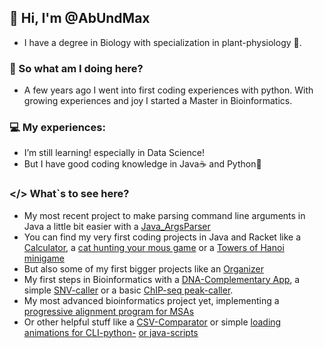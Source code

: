 ## 🌿 Hi, I'm @AbUndMax
- I have a degree in Biology with specialization in plant-physiology 🧬.
### 🎈 So what am I doing here?
- A few years ago I went into first coding experiences with python. With growing experiences and joy I started a Master in Bioinformatics.

### 💻 My experiences:
-  I’m still learning! especially in Data Science!
-  But I have good coding knowledge in Java☕️ and Python🐍

### </> What`s to see here?
- My most recent project to make parsing command line arguments in Java a little bit easier with a [Java_ArgsParser](https://github.com/AbUndMax/Java_ArgsParser)
- You can find my very first coding projects in Java and Racket like a [Calculator](https://github.com/AbUndMax/JAVA-Calculator), a [cat hunting your mous game](https://github.com/AbUndMax/cat-hunts-food-Racket-Minigame) or a [Towers of Hanoi minigame](https://github.com/AbUndMax/Towers-Of-Hanoi-JavaGame)
- But also some of my first bigger projects like an [Organizer](https://github.com/AbUndMax/Organizer-App_Java-swing)
- My first steps in Bioinformatics with a [DNA-Complementary App](https://github.com/AbUndMax/DNA-Complementary-App), a simple [SNV-caller](https://github.com/AbUndMax/SNVcaller) or a basic [ChIP-seq peak-caller](https://github.com/AbUndMax/ChIP-seq_peak-caller).
- My most advanced bioinformatics project yet, implementing a [progressive alignment program for MSAs](https://github.com/AbUndMax/progressiveAligner)
- Or other helpful stuff like a [CSV-Comparator](https://github.com/AbUndMax/CSVcomparator-Batch-Program) or simple [loading animations for CLI-python-](https://github.com/AbUndMax/loadpy) [or java-scripts](https://github.com/AbUndMax/HoldMyCoffee)

<!---
AbUndMax/AbUndMax is a ✨ special ✨ repository because its `README.md` (this file) appears on your GitHub profile.
You can click the Preview link to take a look at your changes.
--->
